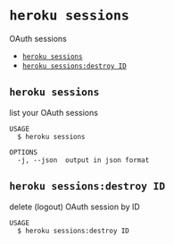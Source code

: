 `heroku sessions`
=================

OAuth sessions
* [`heroku sessions`](#heroku-sessions)
* [`heroku sessions:destroy ID`](#heroku-sessionsdestroy-id)

## `heroku sessions`

list your OAuth sessions

```
USAGE
  $ heroku sessions

OPTIONS
  -j, --json  output in json format
```

## `heroku sessions:destroy ID`

delete (logout) OAuth session by ID

```
USAGE
  $ heroku sessions:destroy ID
```
